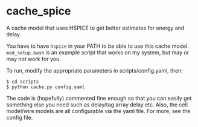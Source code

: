 cache_spice
===========

A cache model that uses HSPICE to get better estimates for energy and delay.

You have to have `hspice` in your PATH to be able to use this cache model. `mod_setup.bash` is an example script that works on my system, but may or may not work for you.

To run, modify the appropriate parameters in scripts/config.yaml, then:

```
$ cd scripts
$ python cache.py config.yaml
```

The code is (hopefully) commented fine enough so that you can easily get something else you need such as delay/tag array delay etc. Also, the cell model/wire models are all configurable via the yaml file. For more, see the config file.
